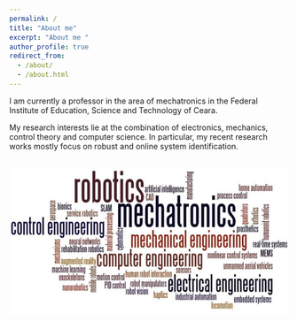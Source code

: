 ```yaml
---
permalink: /
title: "About me"
excerpt: "About me "
author_profile: true
redirect_from: 
  - /about/
  - /about.html
---
```


I am currently a professor in the area of mechatronics in the Federal Institute of Education, Science and Technology of Ceara.

My research interests lie at the combination of electronics, mechanics, control theory and computer science. In particular, my recent research works mostly focus on robust and online system identification.

<br/><img src='/images/research.jpg'>
